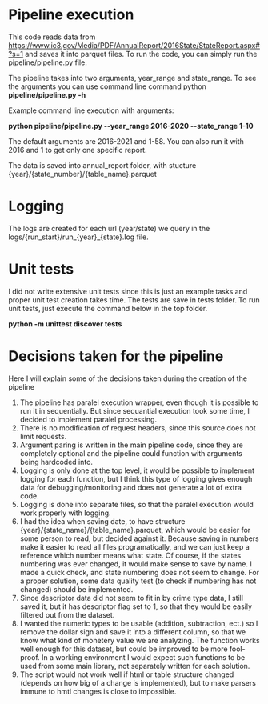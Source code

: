 # Pipeline execution

This code reads data from https://www.ic3.gov/Media/PDF/AnnualReport/2016State/StateReport.aspx#?s=1 and saves it into parquet files.
To run the code, you can simply run the pipeline/pipeline.py file.

The pipeline takes into two arguments, year_range and state_range. 
To see the arguments you can use command line command python **pipeline/pipeline.py -h**

Example command line execution with arguments:

**python pipeline/pipeline.py --year_range 2016-2020 --state_range 1-10**

The default arguments are 2016-2021 and 1-58.
You can also run it with 2016 and 1 to get only one specific report.

The data is saved into annual_report folder, with stucture {year}/{state_number}/{table_name}.parquet
# Logging
The logs are created for each url (year/state) we query in the logs/{run_start}/run_{year}_{state}.log file. 

# Unit tests
I did not write extensive unit tests since this is just an example tasks and proper unit test creation takes time.
The tests are save in tests folder. To run unit tests, just execute the command below in the top folder.

**python -m unittest discover tests**   

# Decisions taken for the pipeline
Here I will explain some of the decisions taken during the creation of the pipeline
1. The pipeline has paralel execution wrapper, even though it is possible to run it in sequentially. But since sequantial execution took some time, I decided to implement paralel processing.
2. There is no modification of request headers, since this source does not limit requests.
3. Argument paring is written in the main pipeline code, since they are completely optional and the pipeline could function with arguments being hardcoded into.
4. Logging is only done at the top level, it would be possible to implement logging for each function, but I think this type of logging gives enough data for debugging/monitoring and does not generate a lot of extra code.
5. Logging is done into separate files, so that the paralel execution would work properly with logging.
6. I had the idea when saving date, to have structure {year}/{state_name}/{table_name}.parquet, which would be easier for some person to read, but decided against it. Because saving in numbers make it easier to read all files programatically, and we can just keep a reference which number means what state. Of course, if the states numbering was ever changed, it would make sense to save by name. I made a quick check, and state numbering does not seem to change. For a proper solution, some data quality test (to check if numbering has not changed) should be implemented.
7. Since descriptor data did not seem to fit in by crime type data, I still saved it, but it has descriptor flag set to 1, so that they would be easily filtered out from the dataset.
8. I wanted the numeric types to be usable (addition, subtraction, ect.) so I remove the dollar sign and save it into a different column, so that we know what kind of monetery value we are analyzing. The function works well enough for this dataset, but could be improved to be more fool-proof. In a working environment I would expect such functions to be used from some main library, not separately written for each solution. 
9. The script would not work well if html or table structure changed (depends on how big of a change is implemented), but to make parsers immune to hmtl changes is close to impossible.